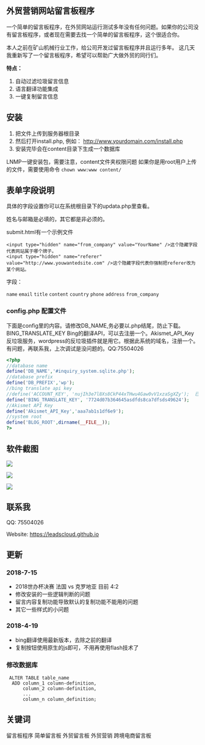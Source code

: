 

## 外贸营销网站留言板程序

一个简单的留言板程序，在外贸网站运行测试多年没有任何问题。如果你的公司没有留言板程序，或者现在需要去找一个简单的留言板程序，这个很适合你。

本人之前在矿山机械行业工作，给公司开发过留言板程序并且运行多年。 这几天我重新写了一个留言板程序，希望可以帮助广大做外贸的同行们。

**特点：**

1. 自动过滤垃圾留言信息
2. 语言翻译功能集成
3. 一键复制留言信息

## 安装

1. 把文件上传到服务器根目录
2. 然后打开install.php, 例如： http://www.yourdomain.com/install.php
3. 安装完毕会在content目录下生成一个数据库

LNMP一键安装包，需要注意，content文件夹权限问题
如果你是用root用户上传的文件，需要使用命令 `chown www:www content/`

## 表单字段说明

具体的字段设置你可以在系统根目录下的updata.php里查看。

姓名与邮箱是必填的，其它都是非必须的。

submit.html有一个示例文件

```
<input type="hidden" name="from_company" value="YourName" />这个隐藏字段代表网站属于哪个牌子。
<input type="hidden" name="referer" value="http://www.youwantedsite.com" />这个隐藏字段代表你强制把referer改为某个网站。
```

字段：

`name` `email` `title` `content` `country` `phone` `address` `from_company`


### config.php 配置文件

下面是config里的内容。请修改DB_NAME,务必要以.php结尾，防止下载。BING_TRANSLATE_KEY Bing的翻译API，可以去注册一个。Akismet_API_Key 反垃圾服务，wordpress的反垃圾插件就是用它。根据此系统的域名，注册一个。有问题，再联系我，上次调试是没问题的。QQ:75504026

```php
<?php
//database name
define('DB_NAME','#inquiry_system.sqlite.php');
//database prefix
define('DB_PREFIX','wp');
//bing translate api key
//define('ACCOUNT_KEY', 'nujIh3e7l8Xs8CkP44xTHwu4Gaw0vV1xzaSgXZy');  已废弃
define('BING_TRANSLATE_KEY', '7724d07b364645asdfds8ca7dfsds49624');
//Akismet API Key
define('Akismet_API_Key','aaa7ab1s1df6e9');
//system root
define('BLOG_ROOT',dirname(__FILE__));
?>
```

## 软件截图

![](https://github.com/leadscloud/inquiry/blob/master/docs/inquiry-screen01.png?raw=true)

![](https://github.com/leadscloud/inquiry/blob/master/docs/inquiry-screen02.png?raw=true)

![](https://github.com/leadscloud/inquiry/blob/master/docs/inquiry-screen03.png?raw=true)

## 联系我

QQ: 75504026

Website: https://leadscloud.github.io

## 更新

### 2018-7-15

* 2018世办杯决赛 法国 vs 克罗地亚 目前 4:2
* 修改安装的一些逻辑判断的问题
* 留言内容复制功能导致默认的复制功能不能用的问题
* 其它一些样式的小问题

### 2018-4-19

* bing翻译使用最新版本，去除之前的翻译
* 复制按钮使用原生的js即可，不用再使用flash技术了

### 修改数据库

```
 ALTER TABLE table_name
  ADD column_1 column-definition,
      column_2 column-definition,
      ...
      column_n column_definition;
```


## 关键词

留言板程序  简单留言板  外贸留言板  外贸营销  跨境电商留言板 